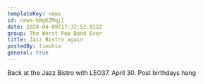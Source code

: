 ```yaml
---
templateKey: news
id: news-kWqKZMqj1
date: 2024-04-09T17:32:52.912Z
group: The Worst Pop Band Ever
title: Jazz Bistro again
postedBy: timshia
general: true
---
```

B﻿ack at the Jazz Bistro with LEO37. April 30. Post birthdays hang